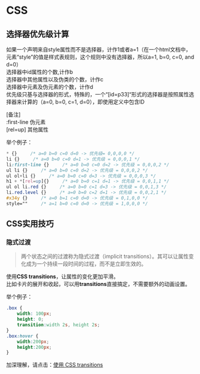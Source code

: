 # CSS

## 选择器优先级计算

如果一个声明来自style属性而不是选择器，计作1或者a=1（在一个html文档中，元素“style”的值是样式表规则，这个规则中没有选择器，所以a=1, b=0, c=0, and d=0）  
选择器中id属性的个数,计作b  
选择器中其他属性以及伪类的个数，计作c  
选择器中元素及伪元素的个数，计作d  
优先级只基与选择器的形式，特殊的，一个“[id=p33]“形式的选择器是按照属性选择器来计算的（a=0, b=0, c=1, d=0），即使用定义中包含ID  

[备注]   
:first-line 伪元素   
[rel=up] 其他属性   

举个例子：
```css
* {}     /* a=0 b=0 c=0 d=0 -> 优先级= 0,0,0,0 */
li {}     /* a=0 b=0 c=0 d=1 -> 优先级 = 0,0,0,1 */
li:first-line {}     /* a=0 b=0 c=0 d=2 -> 优先级 = 0,0,0,2 */
ul li {}     /* a=0 b=0 c=0 d=2 -> 优先级 = 0,0,0,2 */
ul ol+li {}     /* a=0 b=0 c=0 d=3 -> 优先级 = 0,0,0,3 */
h1 + *[rel=up]{}     /* a=0 b=0 c=1 d=1 -> 优先级 = 0,0,1,1 */
ul ol li.red {}     /* a=0 b=0 c=1 d=3 -> 优先级 = 0,0,1,3 */
li.red.level {}     /* a=0 b=0 c=2 d=1 -> 优先级 = 0,0,2,1 */
#x34y {}     /* a=0 b=1 c=0 d=0 -> 优先级 = 0,1,0,0 */
style=""     /* a=1 b=0 c=0 d=0 -> 优先级 = 1,0,0,0 */
```

## CSS实用技巧

### 隐式过渡

> 两个状态之间的过渡称为隐式过渡（implicit transitions）。其可以让属性变化成为一个持续一段时间的过程，而不是立即生效的。

使用**CSS transitions**，让属性的变化更加平滑。  
比如卡片的展开和收起，可以用**transitions**直接搞定，不需要额外的动画设置。  

举个例子：  
```css
.box {
    width: 100px;
    height: 0;
    transition:width 2s, height 2s;
}
.box:hover {
    width:200px;
    height:200px;
}
```
加深理解，请点击：[使用 CSS transitions](https://developer.mozilla.org/zh-CN/docs/Web/CSS/CSS_Transitions/Using_CSS_transitions)
